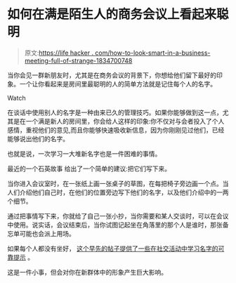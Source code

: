 # 如何在满是陌生人的商务会议上看起来聪明

> 原文:[https://life hacker . com/how-to-look-smart-in-a-business-meeting-full-of-strange-1834700748](https://lifehacker.com/how-to-look-smart-in-a-business-meeting-full-of-strange-1834700748)

当你会见一群新朋友时，尤其是在商务会议的背景下，你想给他们留下最好的印象。一个让你看起来是房间里最聪明的人的简单方法就是记住每个人的名字。

Watch

在谈话中使用别人的名字是一种由来已久的管理技巧。如果你能够做到这一点，尤其是在一个满是新人的房间里，你会给人这样的印象:你不仅对与会者投入了个人感情，重视他们的意见,而且你能够快速吸收新信息，因为你刚刚见过他们，已经能够说出他们的名字。

也就是说，一次学习一大堆新名字也是一件困难的事情。

最近的一个石英故事 给出了一个简单的建议:把它们写下来。

当你进入会议室时，在一张纸上画一张桌子的草图，在每把椅子旁边画一个点。当人们介绍他们自己时，在他们的位置旁边写下他们的名字，以及他们介绍中的一两个细节。

通过把事情写下来，你就给了自己一张小抄，当你需要和某人交谈时，可以在会议中使用。说实话，会议结束后，当你试图记起坐在角落里的那个人是谁时，那张备忘单可能也会派上用场。

如果每个人都没有坐好， [这个早先的帖子提供了一些在社交活动中学习名字的可靠提示](https://lifehacker.com/how-to-remember-peoples-names-and-deal-with-unusual-na-5626604) 。

这是一件小事，但会对你在新群体中的形象产生巨大影响。